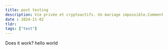 ```yaml
---
title: post testing
description: Vie privée et cryptoactifs. Un mariage impossible.Comment concilier les libertés fondamentales avec la lutte contre le blanchiment de capitaux
date : 2024-11-02
tldr: 
tags: ["test"]
---
```

Does it work? 
hello world
